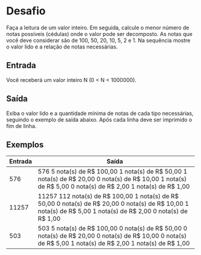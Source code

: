 # Desafio
Faça a leitura de um valor inteiro. Em seguida, calcule o menor número de notas possíveis (cédulas) onde o valor pode ser decomposto. As notas que você deve considerar são de 100, 50, 20, 10, 5, 2 e 1. Na sequência mostre o valor lido e a relação de notas necessárias.

## Entrada
Você receberá um valor inteiro N (0 < N < 1000000).

## Saída
Exiba o valor lido e a quantidade mínima de notas de cada tipo necessárias, seguindo o exemplo de saída abaixo. Após cada linha deve ser imprimido o fim de linha.

## Exemplos

Entrada   | Saída
--------- | ------
576 | 576 5 nota(s) de R$ 100,00 1 nota(s) de R$ 50,00 1 nota(s) de R$ 20,00 0 nota(s) de R$ 10,00 1 nota(s) de R$ 5,00 0 nota(s) de R$ 2,00 1 nota(s) de R$ 1,00
11257 | 11257 112 nota(s) de R$ 100,00 1 nota(s) de R$ 50,00 0 nota(s) de R$ 20,00 0 nota(s) de R$ 10,00 1 nota(s) de R$ 5,00 1 nota(s) de R$ 2,00 0 nota(s) de R$ 1,00
503 | 503 5 nota(s) de R$ 100,00 0 nota(s) de R$ 50,00 0 nota(s) de R$ 20,00 0 nota(s) de R$ 10,00 0 nota(s) de R$ 5,00 1 nota(s) de R$ 2,00 1 nota(s) de R$ 1,00